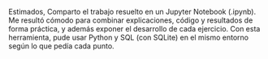 Estimados, 
Comparto el trabajo resuelto en un Jupyter Notebook (.ipynb). Me resultó cómodo para combinar explicaciones, código y resultados de forma práctica, y además exponer el desarrollo de cada ejercicio.
Con esta herramienta, pude usar Python y SQL (con SQLite) en el mismo entorno según lo que pedía cada punto. 
